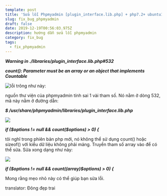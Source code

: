 ```yaml
---
template: post
title: 'Sửa lỗi Phpmyadmin [plugin_interface.lib.php] + php7.2+ ubuntu16.04'
slug: fix_bug_phpmyadmin
draft: false
date: 2019-12-19T00:56:03.975Z
description: hướng dẫn sửa lỗi phpmyadmin
category: fix_bug
tags:
  - fix_phpmyadmin
---
```

_**Warning in ./libraries/plugin_interface.lib.php#532**_

_**count(): Parameter must be an array or an object that implements Countable**_

![](/media/1_sxvfd0kmayr3fbpc-ow5eq.png "lỗi trông như này: ")

nguồn thư viện của phpmyadmin tính sai 1 vài tham số. Nó nằm ở dòng 532, mã này nằm ở đường dẫn: 

**_$ /usr/share/phpmyadmin/libraries/plugin_interface.lib.php_**

![](/media/1_xtr1npkmfpbhah571d3yww.png)

**_if ($options != null && count($options) > 0) {_**

tôi nghĩ trong phiên bản php mới, nó không thể sử dụng count() hoặc sizeof() với kiểu dữ liệu không phải mảng. Truyền tham số array vào để có thể sửa. Sửa xong dạng như này: 

![](/media/1_tcu-qbqz_s3vr5oc763coq.png)

**_if ($options != null && count((array)$options) > 0) {_**

Mong rằng mẹo nhỏ này có thể giúp bạn sửa lỗi.



translator: Đông đẹp trai
